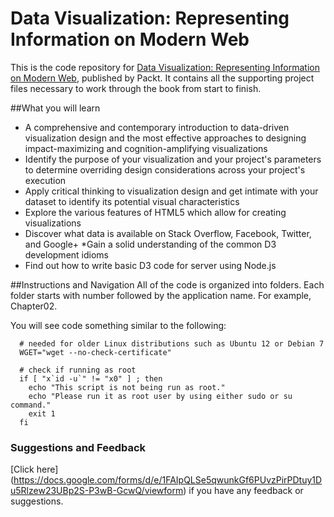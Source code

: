 # Data Visualization: Representing Information on Modern Web
This is the code repository for [Data Visualization: Representing Information on Modern Web](https://github.com/PacktPublishing/Data-Visualization-Representing-Information-on-Modern-Web), published by Packt. It contains all the supporting project files necessary to work through the book from start to finish.


##What you will learn

* A comprehensive and contemporary introduction to data-driven visualization design and the most effective approaches to designing impact-maximizing and cognition-amplifying visualizations
* Identify the purpose of your visualization and your project's parameters to determine overriding design considerations across your project's execution
* Apply critical thinking to visualization design and get intimate with your dataset to identify its potential visual characteristics
* Explore the various features of HTML5 which allow for creating visualizations
* Discover what data is available on Stack Overflow, Facebook, Twitter, and Google+
*Gain a solid understanding of the common D3 development idioms
* Find out how to write basic D3 code for server using Node.js

##Instructions and Navigation
All of the code is organized into folders. Each folder starts with number followed by the application name. For example, Chapter02.

You will see code something similar to the following:

```
  # needed for older Linux distributions such as Ubuntu 12 or Debian 7
  WGET="wget --no-check-certificate"

  # check if running as root
  if [ "x`id -u`" != "x0" ] ; then
    echo "This script is not being run as root."
    echo "Please run it as root user by using either sudo or su command."
    exit 1
  fi
```

### Suggestions and Feedback
[Click here] (https://docs.google.com/forms/d/e/1FAIpQLSe5qwunkGf6PUvzPirPDtuy1Du5Rlzew23UBp2S-P3wB-GcwQ/viewform) if you have any feedback or suggestions.
